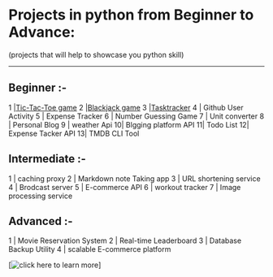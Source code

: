 # Projects in python from Beginner to Advance: 
(projects that will help to showcase you python skill)

---

## Beginner :- 
 
1 |[Tic-Tac-Toe game](https://github.com/abydow/Tic_Tac_Toe-game.git)
2 |[Blackjack game](https://github.com/abydow/Black-jack-game.git) 
3 |[Tasktracker](https://github.com/abydow/Tasktracker-CLI-.git)
4 | Github User Activity
5 | Expense Tracker
6 | Number Guessing Game
7 | Unit converter
8 | Personal Blog
9 | weather Api
10| Blgging platform API
11| Todo List 
12| Expense Tacker API
13| TMDB CLI Tool

## Intermediate :- 

1 | caching proxy
2 | Markdown note Taking app
3 | URL shortening service
4 | Brodcast server 
5 | E-commerce API
6 | workout tracker
7 | Image processing service

## Advanced :- 

1 | Movie Reservation System
2 | Real-time Leaderboard
3 | Database Backup Utility
4 | scalable E-commerce platform

[![click here to learn more](https://roadmap.sh/python/projects)]




